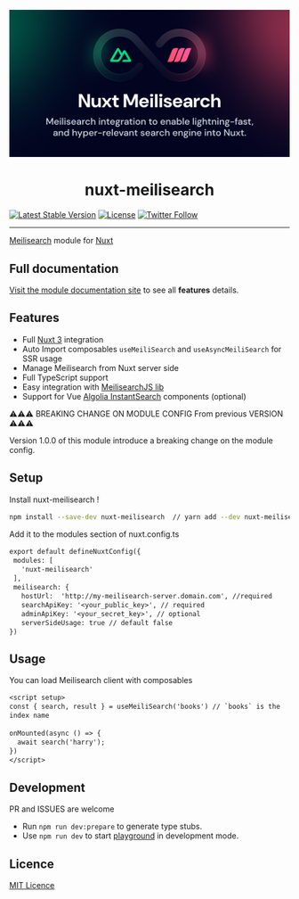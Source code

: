 [![xlanex6/nuxt-meilisearch](./docus/public/cover.png)](https://nuxt-meilisearch.vercel.app/)


<h1 align='center'>
nuxt-meilisearch
</h1>
<p align='center'>

[![Latest Stable Version](https://img.shields.io/npm/v/nuxt-meilisearch.svg?style=for-the-badge)](https://www.npmjs.com/package/nuxt-meilisearch) [![License](https://img.shields.io/npm/l/nuxt-meilisearch.svg?style=for-the-badge)](https://www.npmjs.com/package/nuxt-meilisearch) 
[![Twitter Follow](https://img.shields.io/twitter/follow/xlanex6?color=1DA1F2&logo=twitter&style=for-the-badge)](https://twitter.com/xlanex6)

</p>

---

[Meilisearch](https://www.meilisearch.com) module for [Nuxt](https://v3.nuxtjs.org)

## Full documentation 

[Visit the module documentation site](https://nuxt-meilisearch.vercel.app) to see all **features** details.

## Features

 - Full [Nuxt 3](https://v3.nuxtjs.org) integration
 - Auto Import composables `useMeiliSearch` and `useAsyncMeiliSearch` for SSR usage
 - Manage Meilisearch from Nuxt server side
 - Full TypeScript support
 - Easy integration with [MeilisearchJS lib](https://github.com/meilisearch/instant-meilisearch)
 - Support for Vue [Algolia InstantSearch](https://github.com/algolia/instantsearch) components (optional) 


 ⚠️⚠️⚠️  BREAKING CHANGE ON MODULE CONFIG From previous VERSION ⚠️⚠️⚠️
 
 Version 1.0.0 of this module introduce a breaking change on the module config.

 ## Setup 

 Install nuxt-meilisearch !

 ```bash
npm install --save-dev nuxt-meilisearch  // yarn add --dev nuxt-meilisearch
 ```

Add it to the modules section of nuxt.config.ts

 ```ts{}[nuxt.config.ts]
export default defineNuxtConfig({
  modules: [
    'nuxt-meilisearch'
  ],
  meilisearch: {
    hostUrl:  'http://my-meilisearch-server.domain.com', //required
    searchApiKey: '<your_public_key>', // required
    adminApiKey: '<your_secret_key>', // optional
    serverSideUsage: true // default false
})
```

## Usage

You can load Meilisearch client with composables 

```vue{}[pages/index.vue]
<script setup>
const { search, result } = useMeiliSearch('books') // `books` is the index name

onMounted(async () => {
  await search('harry');
})
</script>

```





## Development 

PR and ISSUES are welcome

- Run `npm run dev:prepare` to generate type stubs.
- Use `npm run dev` to start [playground](./playground) in development mode.

## Licence

[MIT Licence](./LICENCE)


<!-- Badges -->

<!-- [npm-version-src]: https://img.shields.io/npm/v/@nuxtjs/partytown/latest.svg
[npm-version-href]: https://npmjs.com/package/@nuxtjs/partytown
[npm-downloads-src]: https://img.shields.io/npm/dm/@nuxtjs/partytown.svg
[npm-downloads-href]: https://npmjs.com/package/@nuxtjs/partytown
[github-actions-ci-src]: https://github.com/nuxt-community/partytown-module/workflows/ci/badge.svg
[github-actions-ci-href]: https://github.com/nuxt-community/partytown-module/actions?query=workflow%3Aci
[codecov-src]: https://img.shields.io/codecov/c/github/nuxt-community/partytown-module.svg
[codecov-href]: https://codecov.io/gh/nuxt-community/partytown-module
[license-src]: https://img.shields.io/npm/l/@nuxtjs/partytown.svg
[license-href]: https://npmjs.com/package/@nuxtjs/partytown -->

<!-- 
For Meilisearch DEmo 
exemple valid MASTER_KEY
`PZKj1rFXYBnjLzEIxXRRaEz3gNDWTG3JoW6ZDzd6-mo`

```bash
docker run -it --rm \
  -p 7700:7700 \
  -e MEILI_MASTER_KEY='PZKj1rFXYBnjLzEIxXRRaEz3gNDWTG3JoW6ZDzd6-mo'\
  -v $(pwd)/meili_data:/meili_data \
  getmeili/meilisearch:v1.5
``` -->
